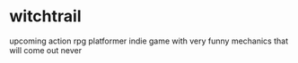# witchtrail
upcoming action rpg platformer indie game with very funny mechanics that will come out never
